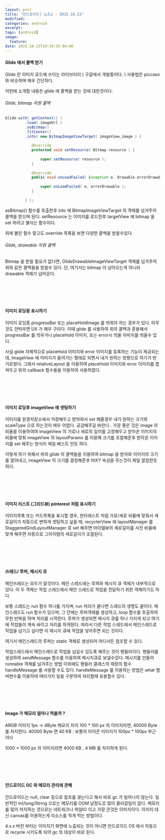 ```yaml
---
layout: post
title: "안드로이드) 노트2 - 2015.10.23"
modified:
categories: android
excerpt:
tags: [android]
image:
  feature:
date: 2015-10-23T19:39:55-04:00
---
```


#### Glide 에서 콜백 받기
Glide 란 이미지 로드에 쓰이는 라이브러리 ( 구글에서 개발중이다. )
사용법은 piccaso 와 비슷하며 매우 간단하다.

이번에 소개할 내용은 glide 에 콜백을 받는 것에 대한것이다. <br>

###### Glide, bitmap 자원 콜백 

``` java
Glide.with( getContext() )
         .load( imageUrl )
         .asBitmap()
         .fitCenter()
         .into( new BitmapImageViewTarget( imageView_image ) {
         
         	@Override
         	protected void setResource( Bitmap resource ) {
         
         		super.setResource( resource );
         	}
         
         	@Override
         	public void onLoadFailed( Exception e, Drawable errorDrawable ) {
         
         		super.onLoadFailed( e, errorDrawable );
         	}
         
         } );
```


asBitmap() 함수를 호출한후 into 에 BitmapImageViewTarget 의 객체를 넘겨주어 콜백을 받으며 된다.
setResource 는 이미지를 로드한후 targetView 에 bitmap 을 set 하려고 불리는 함수이다.

위에 불린 함수 말고도 override 목록을 보면 다양한 콜백을 받을수있다.

###### Glide, drawable 자원 콜백 
Bitmap 을 받을 필요가 없다면, GlideDrawableImageViewTarget 객체를 넘겨주어 위와 같은 콜백들을 받을수 있다. 단, 여기서는 bitmap 이 넘어오는게 아니라 drawable 객체가 넘어온다.

<br>
<br>
<br>
<br>

#### 이미지 로딩중 표시하기
이미지 로딩중 progressBar 또는 placeHoldImage 를 띄워야 하는 경우가 있다. 아무것도 안띄우면 UX 가 매우 구리다.
이때 glide 를 사용하여 위의 콜백과 혼용해서 progressBar 를 띄우거나 placeHold 이미지, 또는 error시 띄울 이미지를 띄울수 있다.

사실 glide 자체적으로 placeHold 이미지와 error 이미지를 등록하는 기능이 제공되는데, ImageView 에 이미지가 들어가는 형태로 되면서 내가 원하는 방향으로 하기가 번거로웠다. 그래서 relativeLayout 을 이용하여 placeHold 이미지와 error 이미지를 겹쳐두고 위의 callback 함수들을 이용하여 사용하였다.

<br>
<br>
<br>
<br>

#### 이미지 로딩후 imageView 에 셋팅하기
이미지를 원경저장소에서 저장해두고 받아와서 set 해줄경우 내가 원하는 크기와 scaleType 으로 하는것이 매우 어렵다. 공감해주길 바란다..
가장 좋은 것은 image 의 비율을 이용하여여 imageView 의 가로나 세로의 길이를 고정해두고 받아온 이미지의 비율에 맞춰 imageView 의 layoutParams 를 이용해 크기를 조절해준후 받아온 이미지를 set 해주는 방식이 제일 베스트 인듯 하다. 

이렇게 하기 위해서 위의 glide 의 콜백들을 이용하여 bitmap 을 받아와 이미지의 크기를 알아내고, imageView 의 크기를 결정해준후 fitXY 속성을 주는것이 제일 깔끔한듯 하다.


<br>
<br>
<br>
<br>

#### 이미지 리스트 (그리드뷰) pinterest 처럼 표시하기
이미지목록 또는 카드목록을 표시할 경우, 핀터레스트 처럼 가로/세로 비율에 맞춰서 세로길이가 자동으로 변하게 셋팅하고 싶을 때,
recyclerView 에 layoutManager 를 StaggeredGridLayoutManager 로 set 해주면 아이템뷰의 세로길이를 사진 비율에 맞게 해주면 자동으로 그아이템의 세로길이가 조절된다. 

<br>
<br>
<br>
<br>

#### 쓰레드/ 루퍼, 메시지 큐
메인쓰레드는 모두가 알것이다. 메인 스레드에는 루퍼와 메시지 큐 객체가 내부적으로 있다. 이 두 객체는 작업 스레드에서 메인 스레드로 작업을 전달하기 위한 객체이기도 하다.

보통 스레드는 run 함수 하나를 가지며, run 처리가 끝나면 스레드의 생명도 끝이다. 메인스레드도 run 함수가 있으며, 그 안에는 루퍼객체를 생성하고, loop 함수를 호출하여 무한 반복을 하며 처리를 시작한다. 루퍼가 생성되면 메시지 큐를 하나 가지게 되고 여기에 작업들이 계속 싸이고 처리를 하게된다.  따라서 다른 작업 스레드에서 메인스레드로 작업을 넘기고 싶다면 이 메시지 큐에 작업을 넣어주면 되는 것이다. 

여기서 메인스레드의 루퍼는 static 객체로 생성되어 어디서든 참조할 수 있다. 

작업스레드에서 메인스레드로 작업을 넘길수 있도록 해주는 것이 핸들러이다. 핸들러를 생성하여 sendMessage 함수를 이용하여 메시지큐로 보낼수있다. 메시지를 만들어 runnable 객체를 넘겨주는 방법 이외에도 핸들러 클래스의 재정의 함수 handleMessage 를 사용할 수도 있다. handleMessage 를 이용하는 방법은 what 멤버변수를 이용하여 여러가지 일을 구분하여 처리할때 유용할수 있다.

<br>
<br>
<br>
<br>

#### Image 가 메모리 얼마나 먹을까 ?
ARGB 이미지 1px -> 4Byte 메모리 차지
100 * 100 px 의 이미지라면, 40000 Byte 를 차지한다.
40000 Byte 면 40 KB : 보통의 아이콘 이미지가 100px * 100px 부근 이다

1000 * 1000 px 의 이미지라면 4000 KB , 4 MB 를 차지하게 된다. 

<br>
<br>
<br>
<br>

#### 안드로이드 GC 와 메모리 관리에 관해
안드로이드는 null, clear 등으로 참조를 끊는다고 해서 바로 gc 가 일어나지 않는다. 
일반적인 int/long/String 으로는 메모리를 OOM 날정도로 많이 올라갈일이 없다. 
메모리를 많이 차지하는 것으로는 네트워크나 파일IO 이고 가장 큰것은 이미지이다. 
이미지 대신 canvas를 이용하는게 리소스를 적게 먹는 방법이다.

4.x.x 버전 부터는 이미지가 화면에 노출되는 것이 아니면 안드로이드 OS 에서 자동으로 recycle 시키도록 되어 gc 의 대상이 바로 된다. 









